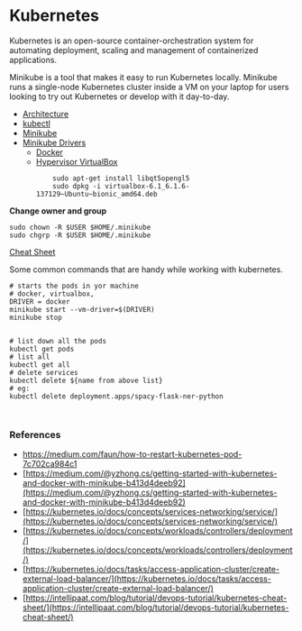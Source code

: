 # Kubernetes
Kubernetes is an open-source container-orchestration system for automating deployment, scaling and management of 
containerized applications.

Minikube is a tool that makes it easy to run Kubernetes locally. Minikube runs a single-node Kubernetes cluster 
inside a VM on your laptop for users looking to try out Kubernetes or develop with it day-to-day.

- [Architecture]((https://www.edureka.co/blog/kubernetes-architecture/))
- [kubectl](https://kubernetes.io/docs/tasks/tools/install-kubectl/#install-kubectl-on-linux)
- [Minikube](https://kubernetes.io/docs/tasks/tools/install-minikube/)
- [Minikube Drivers](https://minikube.sigs.k8s.io/docs/drivers/)
    - [Docker](https://minikube.sigs.k8s.io/docs/drivers/docker/) 
    - [Hypervisor VirtualBox](https://www.virtualbox.org/wiki/Linux_Downloads)
        ```shell script
            sudo apt-get install libqt5opengl5
            sudo dpkg -i virtualbox-6.1_6.1.6-137129~Ubuntu~bionic_amd64.deb
        ```
      

**Change owner and group**
```
sudo chown -R $USER $HOME/.minikube
sudo chgrp -R $USER $HOME/.minikube
```

[Cheat Sheet](https://kubernetes.io/docs/reference/kubectl/cheatsheet/)

Some common commands that are handy while working with kubernetes.

```shell script
# starts the pods in yor machine
# docker, virtualbox,
DRIVER = docker
minikube start --vm-driver=$(DRIVER) 
minikube stop


# list down all the pods 
kubectl get pods
# list all 
kubectl get all
# delete services
kubectl delete ${name from above list}
# eg:
kubectl delete deployment.apps/spacy-flask-ner-python

 
```
 

### References
- https://medium.com/faun/how-to-restart-kubernetes-pod-7c702ca984c1
- [https://medium.com/@yzhong.cs/getting-started-with-kubernetes-and-docker-with-minikube-b413d4deeb92](https://medium.com/@yzhong.cs/getting-started-with-kubernetes-and-docker-with-minikube-b413d4deeb92)
- [https://kubernetes.io/docs/concepts/services-networking/service/](https://kubernetes.io/docs/concepts/services-networking/service/)
- [https://kubernetes.io/docs/concepts/workloads/controllers/deployment/](https://kubernetes.io/docs/concepts/workloads/controllers/deployment/)
- [https://kubernetes.io/docs/tasks/access-application-cluster/create-external-load-balancer/](https://kubernetes.io/docs/tasks/access-application-cluster/create-external-load-balancer/)
- [https://intellipaat.com/blog/tutorial/devops-tutorial/kubernetes-cheat-sheet/](https://intellipaat.com/blog/tutorial/devops-tutorial/kubernetes-cheat-sheet/)